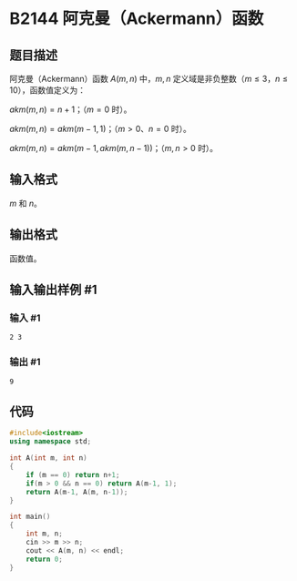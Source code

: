 # B2144 阿克曼（Ackermann）函数

## 题目描述

阿克曼（Ackermann）函数 $A(m,n)$ 中，$m, n$ 定义域是非负整数（$m \le 3$，$n \le 10$），函数值定义为：

$\mathit{akm}(m,n)=n+1$；（$m=0$ 时）。

$\mathit{akm}(m,n)=\mathit{akm}(m-1,1)$；（$m>0$、$n=0$ 时）。

$\mathit{akm}(m,n)=\mathit{akm}(m-1,\mathit{akm}(m,n-1))$；（$m,n>0$ 时）。

## 输入格式

$m$ 和 $n$。

## 输出格式

函数值。

## 输入输出样例 #1

### 输入 #1

```
2 3
```

### 输出 #1

```
9
```

## 代码

```cpp
#include<iostream>
using namespace std;

int A(int m, int n)
{
    if (m == 0) return n+1;
    if(m > 0 && n == 0) return A(m-1, 1);
    return A(m-1, A(m, n-1));
}

int main()
{
    int m, n;
    cin >> m >> n;
    cout << A(m, n) << endl;
    return 0;
}
```

